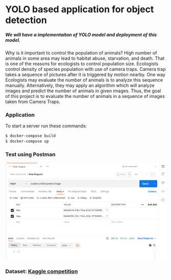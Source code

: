 # YOLO based application for object detection
##### We will have a implementaiton of YOLO model and deployment of this model.
Why is it important to control the population of
animals? High number of animals in some area may
lead to habitat abuse, starvation, and death. That is
one of the reasons for ecologists to control population size. Ecologists control density of species
population with use of camera traps. Camera trap
takes a sequence of pictures after it is triggered by
motion nearby. One way Ecologists may evaluate
the number of animals is to analyze this sequence
manually. Alternatively, they may apply an algorithm which will analyze images and predict the
number of animals in given images. Thus, the goal
of this project is to evaluate the number of animals
in a sequence of images taken from Camera Traps.
### Application
To start a server run these commands:
```bash
$ docker-compose build
$ docker-compose up
```
### Test using Postman
![img.png](postman.png)
### Dataset: [Kaggle competition](https://www.kaggle.com/competitions/iwildcam2022-fgvc9/data)
